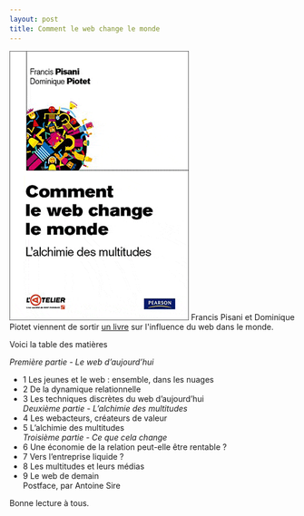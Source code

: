 ```yaml
---
layout: post
title: Comment le web change le monde
---
```


<img src="/assets/images/blog/Couvertures/CouvLivreCommentLeWebChangeLeMonde_1.gif" alt="" />  
Francis Pisani et Dominique Piotet viennent de sortir <a href="http://www.decitre.fr/livres/L-alchimie-des-multitudes.aspx/9782744062612" hreflang="fr">un livre</a> sur l'influence du web dans le monde.  
  
Voici la table des matières  
  
*Première partie - Le web d’aujourd’hui*  
- 1 Les jeunes et le web : ensemble, dans les nuages  
- 2 De la dynamique relationnelle  
- 3 Les techniques discrètes du web d’aujourd’hui  
*Deuxième partie - L’alchimie des multitudes*  
- 4 Les webacteurs, créateurs de valeur  
- 5 L’alchimie des multitudes  
*Troisième partie - Ce que cela change*  
- 6 Une économie de la relation peut-elle être rentable ?  
- 7 Vers l’entreprise liquide ?  
- 8 Les multitudes et leurs médias  
- 9 Le web de demain  
Postface, par Antoine Sire  
  
Bonne lecture à tous.